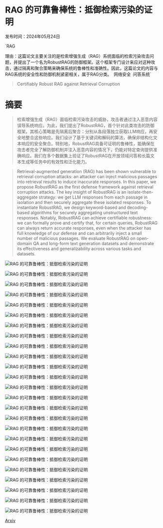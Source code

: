 # RAG 的可靠鲁棒性：抵御检索污染的证明

发布时间：2024年05月24日

`RAG

理由：这篇论文主要关注的是检索增强生成（RAG）系统面临的检索污染攻击问题，并提出了一个名为RobustRAG的防御框架。这个框架专门设计来应对这种攻击，通过隔离和聚合策略来确保系统的鲁棒性和准确性。因此，这篇论文的内容与RAG系统的安全性和防御机制紧密相关，属于RAG分类。` `网络安全` `问答系统`

> Certifiably Robust RAG against Retrieval Corruption

# 摘要

> 检索增强生成（RAG）面临检索污染攻击的威胁，攻击者通过注入恶意内容误导系统响应。为此，我们提出了RobustRAG，首个针对此类攻击的防御框架。其核心策略是先隔离后聚合：分别从各段落独立获取LLM响应，再安全地整合这些响应。我们设计了基于关键词和解码的算法，确保非结构化文本响应的安全聚合。特别地，RobustRAG具备可证明的鲁棒性，能确保在攻击者完全了解防御机制并注入恶意内容的情况下，仍能对特定查询提供准确响应。我们在多个数据集上验证了RobustRAG在开放领域问答和长篇文本生成等任务中的有效性和泛化能力。

> Retrieval-augmented generation (RAG) has been shown vulnerable to retrieval corruption attacks: an attacker can inject malicious passages into retrieval results to induce inaccurate responses. In this paper, we propose RobustRAG as the first defense framework against retrieval corruption attacks. The key insight of RobustRAG is an isolate-then-aggregate strategy: we get LLM responses from each passage in isolation and then securely aggregate these isolated responses. To instantiate RobustRAG, we design keyword-based and decoding-based algorithms for securely aggregating unstructured text responses. Notably, RobustRAG can achieve certifiable robustness: we can formally prove and certify that, for certain queries, RobustRAG can always return accurate responses, even when the attacker has full knowledge of our defense and can arbitrarily inject a small number of malicious passages. We evaluate RobustRAG on open-domain QA and long-form text generation datasets and demonstrate its effectiveness and generalizability across various tasks and datasets.

![RAG 的可靠鲁棒性：抵御检索污染的证明](../../../paper_images/2405.15556/x1.png)

![RAG 的可靠鲁棒性：抵御检索污染的证明](../../../paper_images/2405.15556/x2.png)

![RAG 的可靠鲁棒性：抵御检索污染的证明](../../../paper_images/2405.15556/x3.png)

![RAG 的可靠鲁棒性：抵御检索污染的证明](../../../paper_images/2405.15556/x4.png)

![RAG 的可靠鲁棒性：抵御检索污染的证明](../../../paper_images/2405.15556/x5.png)

![RAG 的可靠鲁棒性：抵御检索污染的证明](../../../paper_images/2405.15556/x6.png)

![RAG 的可靠鲁棒性：抵御检索污染的证明](../../../paper_images/2405.15556/x7.png)

![RAG 的可靠鲁棒性：抵御检索污染的证明](../../../paper_images/2405.15556/x8.png)

![RAG 的可靠鲁棒性：抵御检索污染的证明](../../../paper_images/2405.15556/x9.png)

![RAG 的可靠鲁棒性：抵御检索污染的证明](../../../paper_images/2405.15556/x10.png)

![RAG 的可靠鲁棒性：抵御检索污染的证明](../../../paper_images/2405.15556/x11.png)

![RAG 的可靠鲁棒性：抵御检索污染的证明](../../../paper_images/2405.15556/x12.png)

![RAG 的可靠鲁棒性：抵御检索污染的证明](../../../paper_images/2405.15556/x13.png)

![RAG 的可靠鲁棒性：抵御检索污染的证明](../../../paper_images/2405.15556/x14.png)

![RAG 的可靠鲁棒性：抵御检索污染的证明](../../../paper_images/2405.15556/x15.png)

![RAG 的可靠鲁棒性：抵御检索污染的证明](../../../paper_images/2405.15556/x16.png)

![RAG 的可靠鲁棒性：抵御检索污染的证明](../../../paper_images/2405.15556/x17.png)

![RAG 的可靠鲁棒性：抵御检索污染的证明](../../../paper_images/2405.15556/x18.png)

![RAG 的可靠鲁棒性：抵御检索污染的证明](../../../paper_images/2405.15556/x19.png)

![RAG 的可靠鲁棒性：抵御检索污染的证明](../../../paper_images/2405.15556/x20.png)

![RAG 的可靠鲁棒性：抵御检索污染的证明](../../../paper_images/2405.15556/x21.png)

![RAG 的可靠鲁棒性：抵御检索污染的证明](../../../paper_images/2405.15556/x22.png)

![RAG 的可靠鲁棒性：抵御检索污染的证明](../../../paper_images/2405.15556/x23.png)

![RAG 的可靠鲁棒性：抵御检索污染的证明](../../../paper_images/2405.15556/x24.png)

![RAG 的可靠鲁棒性：抵御检索污染的证明](../../../paper_images/2405.15556/x25.png)

[Arxiv](https://arxiv.org/abs/2405.15556)